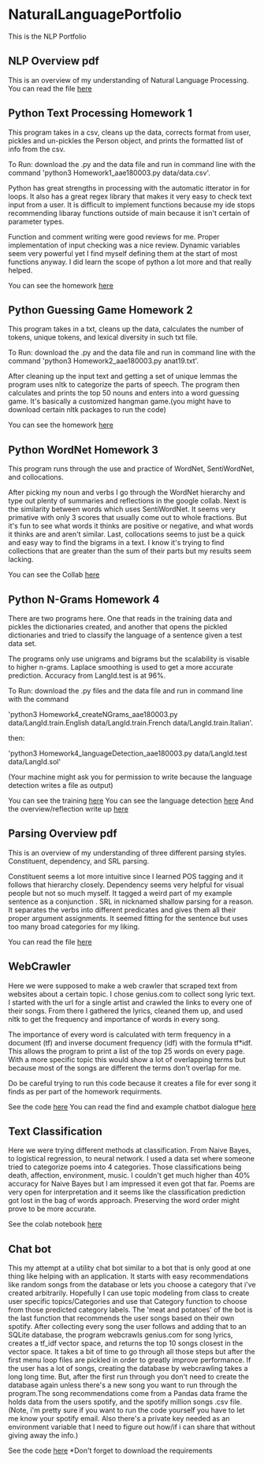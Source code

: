 # NaturalLanguagePortfolio
This is the NLP Portfolio

## NLP Overview pdf

This is an overview of my understanding of Natural Language Processing.
You can read the file [here](Overview_of_NLP.pdf)


## Python Text Processing Homework 1

This program takes in a csv, cleans up the data, corrects format from user, pickles and un-pickles the Person object, and prints the formatted list of info from the csv.

To Run: download the .py and the data file and run in command line with the command 
'python3 Homework1_aae180003.py data/data.csv'.

Python has great strengths in processing with the automatic itterator in for loops. It also has a great regex library that makes it very easy to check text input from a user. It is difficult to implement functions because my ide stops recommending libaray functions outside of main because it isn't certain of parameter types.

Function and comment writing were good reviews for me. Proper implementation of input checking was a nice review. Dynamic variables seem very powerful yet I find myself defining them at the start of most functions anyway. I did learn the scope of python a lot more and that really helped.

You can see the homework [here](TextProcessing/Homework1_aae180003.py)


## Python Guessing Game Homework 2

This program takes in a txt, cleans up the data, calculates the number of tokens, unique tokens, and lexical diversity in such txt file.

To Run: download the .py and the data file and run in command line with the command 
'python3 Homework2_aae180003.py anat19.txt'.

After cleaning up the input text and getting a set of unique lemmas the program uses nltk to categorize the parts of speech. The program then calculates and prints the top 50 nouns and enters into a word guessing game. It's basically a customized hangman game.(you might have to download certain nltk packages to run the code)

You can see the homework [here](GuessingGame/Homework2_aae180003.py)

## Python WordNet Homework 3

This program runs through the use and practice of WordNet, SentiWordNet, and collocations.

After picking my noun and verbs I go through the WordNet hierarchy and type out plenty of summaries and reflections in the google collab. Next is the similarity between words which uses SentiWordNet. It seems very primative with only 3 scores that usually come out to whole fractions. But it's fun to see what words it thinks are positive or negative, and what words it thinks are and aren't similar. Last, collocations seems to just be a quick and easy way to find the bigrams in a text. I know it's trying to find collections that are greater than the sum of their parts but my results seem lacking.

You can see the Collab [here](WordNet/WordNetHw3.pdf)

## Python N-Grams Homework 4

There are two programs here. One that reads in the training data and pickles the dictionaries created, and another that opens the pickled dictionaries and tried to classify the language of a sentence given a test data set.

The programs only use unigrams and bigrams but the scalability is visable to higher n-grams. Laplace smoothing is used to get a more accurate prediction. Accuracy from LangId.test is at 96%.

To Run: download the .py files and the data file and run in command line with the command 

'python3 Homework4_createNGrams_aae180003.py data/LangId.train.English data/LangId.train.French data/LangId.train.Italian'.

then:

'python3 Homework4_languageDetection_aae180003.py data/LangId.test data/LangId.sol'

(Your machine might ask you for permission to write because the language detection writes a file as output)


You can see the training [here](nGrams/Homework4_createNGrams_aae180003.py)
You can see the language detection [here](nGrams/Homework4_languageDetection_aae180003.py)
And the overview/reflection write up [here](nGrams/n-grams_WriteUp.pdf)

## Parsing Overview pdf

This is an overview of my understanding of three different parsing styles.
Constituent, dependency, and SRL parsing. 

Constituent seems a lot more intuitive since I learned POS tagging and it follows that hierarchy closely.
Dependency seems very helpful for visual people but not so much myself. It tagged a weird part of my example sentence as a conjunction .
SRL in nicknamed shallow parsing for a reason. It separates the verbs into different predicates and gives them all their proper argument assignments. It seemed fitting for the sentence but uses too many broad categories for my liking.

You can read the file [here](Parsing/ParsingByHand.pdf)

## WebCrawler

Here we were supposed to make a web crawler that scraped text from websites about a certain topic. I chose genius.com to collect song lyric text. I started with the url for a single artist and crawled the links to every one of their songs. From there I gathered the lyrics, cleaned them up, and used nltk to get the frequency and importance of words in every song.

The importance of every word is calculated with term frequency in a document (tf) and inverse document frequency (idf) with the formula tf*idf. This allows the program to print a list of the top 25 words on every page. With a more specific topic this would show a lot of overlapping terms but because most of the songs are different the terms don't overlap for me.

Do be careful trying to run this code because it creates a file for ever song it finds as per part of the homework requirments.

See the code [here](WebCrawler/Homework5_aae180003.py)
You can read the find and example chatbot dialogue [here](WebCrawler/Webcrawler_Findings.pdf)


## Text Classification

Here we were trying different methods at classification. From Naive Bayes, to logistical regression, to neural network. I used a data set where someone tried to categorize poems into 4 categories. Those classifications being death, affection, environment, music. I couldn't get much higher than 40% accuracy for Naive Bayes but I am impressed it even got that far. Poems are very open for interpretation and it seems like the classification prediction got lost in the bag of words approach. Preserving the word order might prove to be more accurate.

See the colab notebook [here](TextClassification/TextClassification_ipynb.pdf)


## Chat bot

This my attempt at a utility chat bot similar to a bot that is only good at one thing like helping with an application. It starts with easy recommendations like random songs from the database or lets you choose a category that i've created arbitrarily. Hopefully I can use topic modeling from class to create user specific topics/Categories and use that Category function to choose from those predicted category labels.
The 'meat and potatoes' of the bot is the last function that recommends the user songs based on their own spotify. After collecting every song the user follows and adding that to an SQLite database, the program webcrawls genius.com for song lyrics, creates a tf_idf vector space, and returns the top 10 songs closest in the vector space. 
It takes a bit of time to go through all those steps but after the first menu loop files are pickled in order to greatly improve performance. If the user has a lot of songs, creating the database by webcrawling takes a long long time. But, after the first run through you don't need to create the database again unless there's a new song you want to run through the program.The song recommendations come from a Pandas data frame the holds data from the users spotify, and the spotify million songs .csv file.
(Note, i'm pretty sure if you want to run the code yourself you have to let me know your spotify email. Also there's a private key needed as an environment variable that I need to figure out how/if i can share that without giving away the info.)

See the code [here](Chatbot/RecommendingRobot.py)
*Don't forget to download the requirements

